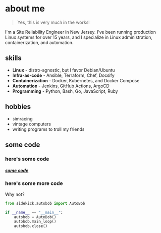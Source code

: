 # about me

> Yes, this is very much in the works!

I'm a Site Reliability Engineer in New Jersey. I've been running production Linux systems for over 15 years, and I specialize in Linux administration, containerization, and automation.

## skills

- **Linux** - distro-agnostic, but I favor Debian/Ubuntu
- **Infra-as-code** - Ansible, Terraform, Chef, Docsify
- **Containerization** - Docker, Kubernetes, and Docker Compose
- **Automation** - Jenkins, GitHub Actions, ArgoCD
- **Programming** - Python, Bash, Go, JavaScript, Ruby

## hobbies

- simracing
- vintage computers
- writing programs to troll my friends

## some code

### here's some code

#### *[some code](code.md)*

### here's some more code

Why not?

```python
from sidekick.autobob import AutoBob

if __name__ == "__main__":
    autobob = AutoBob()
    autobob.main_loop()
    autobob.close()
```
